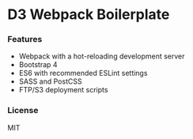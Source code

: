 # D3 Webpack Boilerplate

### Features
- Webpack with a hot-reloading development server
- Bootstrap 4
- ES6 with recommended ESLint settings
- SASS and PostCSS
- FTP/S3 deployment scripts

### License
MIT
